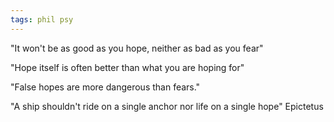 ```yaml
---
tags: phil psy
---
```


"It won't be as good as you hope, neither as bad as you fear"

"Hope itself is often better than what you are hoping for"

"False hopes are more dangerous than fears."


"A ship shouldn't ride on a single anchor nor life on a single hope" Epictetus 

